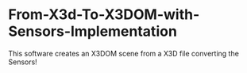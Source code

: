 From-X3d-To-X3DOM-with-Sensors-Implementation
=============================================

This software creates an X3DOM scene from a X3D file converting the Sensors!
